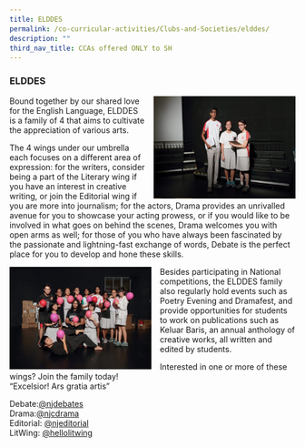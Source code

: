 ```yaml
---
title: ELDDES
permalink: /co-curricular-activities/Clubs-and-Societies/elddes/
description: ""
third_nav_title: CCAs offered ONLY to SH
---
```

### ELDDES

<img src="/images/elddes1.png" style="width:250px;height:180px;margin-left:15px;" align="right"> Bound together by our shared love for the English Language, ELDDES is a family of 4 that aims to cultivate the appreciation of various arts.

The 4 wings under our umbrella each focuses on a different area of expression: for the writers, consider being a part of the Literary wing if you have an interest in creative writing, or join the Editorial wing if you are more into journalism; for the actors, Drama provides an unrivalled avenue for you to showcase your acting prowess, or if you would like to be involved in what goes on behind the scenes, Drama welcomes you with open arms as well; for those of you who have always been fascinated by the passionate and lightning-fast exchange of words, Debate is the perfect place for you to develop and hone these skills.

<img src="/images/elddes2.png" style="width:250px;height:180px;margin-right:15px;" align="left">Besides participating in National competitions, the ELDDES family also regularly hold events such as Poetry Evening and Dramafest, and provide opportunities for students to work on publications such as Keluar Baris, an annual anthology of creative works, all written and edited by students.

Interested in one or more of these wings? Join the family today!  
“Excelsior! Ars gratia artis”

Debate:[@njdebates](https://www.instagram.com/njdebates/)  
Drama:[@njcdrama](https://www.instagram.com/njcdrama/?hl=en)  
Editorial:&nbsp;[@njeditorial](https://instagram.com/njeditorial)  
LitWing:&nbsp;[@hellolitwing](https://www.instagram.com/hellolitwing/)